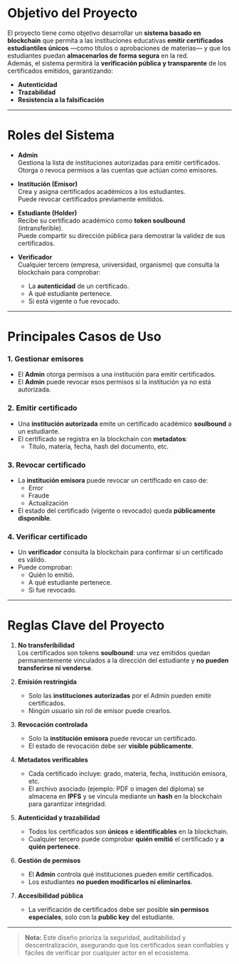 # Objetivo del Proyecto

El proyecto tiene como objetivo desarrollar un **sistema basado en blockchain** que permita a las instituciones educativas **emitir certificados estudiantiles únicos** —como títulos o aprobaciones de materias— y que los estudiantes puedan **almacenarlos de forma segura** en la red.  
Además, el sistema permitirá la **verificación pública y transparente** de los certificados emitidos, garantizando:
- **Autenticidad**
- **Trazabilidad**
- **Resistencia a la falsificación**

---

# Roles del Sistema

- **Admin**  
  Gestiona la lista de instituciones autorizadas para emitir certificados.  
  Otorga o revoca permisos a las cuentas que actúan como emisores.

- **Institución (Emisor)**  
  Crea y asigna certificados académicos a los estudiantes.  
  Puede revocar certificados previamente emitidos.

- **Estudiante (Holder)**  
  Recibe su certificado académico como **token soulbound** (intransferible).  
  Puede compartir su dirección pública para demostrar la validez de sus certificados.

- **Verificador**  
  Cualquier tercero (empresa, universidad, organismo) que consulta la blockchain para comprobar:
  - La **autenticidad** de un certificado.
  - A qué estudiante pertenece.
  - Si está vigente o fue revocado.

---

# Principales Casos de Uso

### 1. Gestionar emisores
- El **Admin** otorga permisos a una institución para emitir certificados.
- El **Admin** puede revocar esos permisos si la institución ya no está autorizada.

### 2. Emitir certificado
- Una **institución autorizada** emite un certificado académico **soulbound** a un estudiante.
- El certificado se registra en la blockchain con **metadatos**:
  - Título, materia, fecha, hash del documento, etc.

### 3. Revocar certificado
- La **institución emisora** puede revocar un certificado en caso de:
  - Error
  - Fraude
  - Actualización
- El estado del certificado (vigente o revocado) queda **públicamente disponible**.

### 4. Verificar certificado
- Un **verificador** consulta la blockchain para confirmar si un certificado es válido.
- Puede comprobar:
  - Quién lo emitió.
  - A qué estudiante pertenece.
  - Si fue revocado.

---

# Reglas Clave del Proyecto

1. **No transferibilidad**  
   Los certificados son tokens **soulbound**: una vez emitidos quedan permanentemente vinculados a la dirección del estudiante y **no pueden transferirse ni venderse**.

2. **Emisión restringida**  
   - Solo las **instituciones autorizadas** por el Admin pueden emitir certificados.  
   - Ningún usuario sin rol de emisor puede crearlos.

3. **Revocación controlada**  
   - Solo la **institución emisora** puede revocar un certificado.  
   - El estado de revocación debe ser **visible públicamente**.

4. **Metadatos verificables**  
   - Cada certificado incluye: grado, materia, fecha, institución emisora, etc.  
   - El archivo asociado (ejemplo: PDF o imagen del diploma) se almacena en **IPFS** y se vincula mediante un **hash** en la blockchain para garantizar integridad.

5. **Autenticidad y trazabilidad**  
   - Todos los certificados son **únicos** e **identificables** en la blockchain.  
   - Cualquier tercero puede comprobar **quién emitió** el certificado y **a quién pertenece**.

6. **Gestión de permisos**  
   - El **Admin** controla qué instituciones pueden emitir certificados.  
   - Los estudiantes **no pueden modificarlos ni eliminarlos**.

7. **Accesibilidad pública**  
   - La verificación de certificados debe ser posible **sin permisos especiales**, solo con la **public key** del estudiante.

---

> **Nota:** Este diseño prioriza la seguridad, auditabilidad y descentralización, asegurando que los certificados sean confiables y fáciles de verificar por cualquier actor en el ecosistema.
